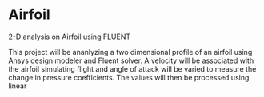 # Airfoil
2-D analysis on Airfoil using FLUENT

This project will be ananlyzing a two dimensional profile of an airfoil using Ansys design modeler and Fluent solver. A velocity will be associated with the airfoil simulating flight and angle of attack will be varied to measure the change in pressure coefficients. The values will then be processed using linear
